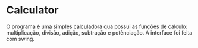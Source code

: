 # Calculator

O programa é uma simples calculadora qua possui as funções de calculo: multiplicação, divisão, adição, subtração e potênciação. A interface foi feita com swing.

